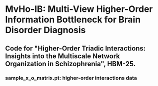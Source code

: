 # MvHo-IB: Multi-View Higher-Order Information Bottleneck for Brain Disorder Diagnosis

## Code for "Higher-Order Triadic Interactions: Insights into the Multiscale Network Organization in Schizophrenia", HBM-25.

### sample_x_o_matrix.pt: higher-order interactions data
